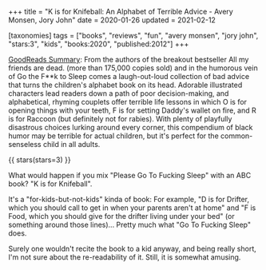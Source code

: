 +++
title = "K is for Knifeball: An Alphabet of Terrible Advice -  Avery Monsen, Jory John"
date = 2020-01-26
updated = 2021-02-12

[taxonomies]
tags = ["books", "reviews", "fun", "avery monsen", "jory john", "stars:3",
"kids", "books:2020", "published:2012"]
+++

[GoodReads Summary](https://www.goodreads.com/book/show/14553581-k-is-for-knifeball):
From the authors of the breakout bestseller All my friends are dead. (more
than 175,000 copies sold) and in the humorous vein of Go the F**k to Sleep
comes a laugh-out-loud collection of bad advice that turns the children's
alphabet book on its head. Adorable illustrated characters lead readers down a
path of poor decision-making, and alphabetical, rhyming couplets offer
terrible life lessons in which O is for opening things with your teeth, F is
for setting Daddy's wallet on fire, and R is for Raccoon (but definitely not
for rabies). With plenty of playfully disastrous choices lurking around every
corner, this compendium of black humor may be terrible for actual children,
but it's perfect for the common-senseless child in all adults.

<!-- more -->

{{ stars(stars=3) }}

What would happen if you mix "Please Go To Fucking Sleep" with an ABC book? "K
is for Knifeball".

It's a "for-kids-but-not-kids" kinda of book: For example, "D is for Drifter,
which you should call to get in when your parents aren't at home" and "F is
Food, which you should give for the drifter living under your bed" (or
something around those lines)... Pretty much what "Go To Fucking Sleep" does.

Surely one wouldn't recite the book to a kid anyway, and being really short,
I'm not sure about the re-readability of it. Still, it is somewhat amusing.

